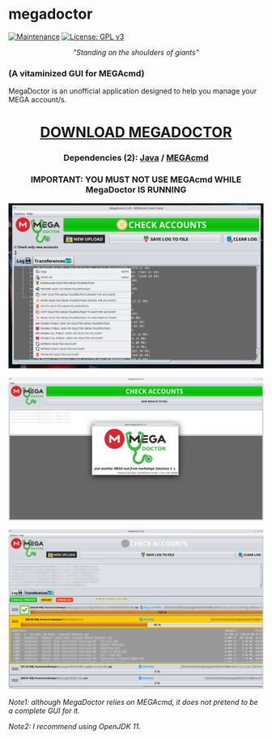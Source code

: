# megadoctor
[![Maintenance](https://img.shields.io/badge/Maintained%3F-yes-green.svg)](https://GitHub.com/Naereen/StrapDown.js/graphs/commit-activity) [![License: GPL v3](https://img.shields.io/badge/License-GPLv3-blue.svg)](https://www.gnu.org/licenses/gpl-3.0)
<p align="center"><i>"Standing on the shoulders of giants"</i></p>

### (A vitaminized GUI for MEGAcmd)
MegaDoctor is an unofficial application designed to help you manage your MEGA account/s.

<h1 align="center"><a href="https://github.com/tonikelope/megadoctor/releases/latest"><b>DOWNLOAD MEGADOCTOR</b></a></h1>
<h3 align="center">Dependencies (2): <a href="https://adoptium.net/es/temurin/releases/?version=11"><b>Java</b></a> / <a href="https://mega.io/cmd"><b>MEGAcmd</b></a></h3>

<h3 align="center">IMPORTANT: YOU MUST NOT USE MEGAcmd WHILE MegaDoctor IS RUNNING</h2>
<p align="center"><img src="https://github.com/tonikelope/megadoctor/raw/main/snapshots/9900.png"></p>
<p align="center"><img src="https://github.com/tonikelope/megadoctor/raw/main/snapshots/screenshot.png"></p>
<p align="center"><img src="https://github.com/tonikelope/megadoctor/raw/main/snapshots/transfer.png"></p>

<p><i>Note1: although MegaDoctor relies on MEGAcmd, it does not pretend to be a complete GUI for it.</i></p>
<p><i>Note2: I recommend using OpenJDK 11.</i></p>
